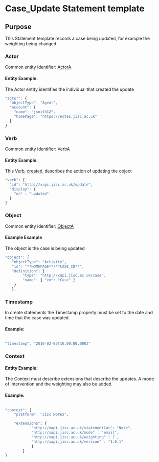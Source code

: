# Case_Update Statement template

## Purpose
This Statement template records a case being updated, for example the weighting being changed.

### Actor
Common entity identifier: [ActorA](/common_structures.md#actora)

#### Entity Example:
The Actor entity identifies the individual that created the update

``` Javascript
"actor": {
  "objectType": "Agent",
  "account": {
    "name": "jsmith12",
    "homePage": "https://notes.jisc.ac.uk"
  }
}
```

### Verb
Common entity identifier: [VerbA](/common_structures.md#verba)

#### Entity Example:
This Verb, [created](/vocabulary.md#created), describes the action of updating the object

``` javascript
"verb": {
  "id": "http://xapi.jisc.ac.uk/update",
  "display": {
    "en" : "updated"
  }
}
```


### Object
Common entity identifier: [ObjectA](/common_structures.md#objecta)

#### Example Example
The object is the case is being updated


``` javascript
"object": {
   "objectType": "Activity",
   "id": "**HOMEPAGE**/**CASE_ID**",	
   "definition": {
   		"type": "http://xapi.jisc.ac.uk/case",			
   		"name": { "en": "Case" }   
    }
   },

```


### Timestamp

In create statements the Timestamp property must be set to the date and time that the case was updated.

#### Example:

``` javascript

"timestamp": "2016-02-05T10:00:00.000Z"

```

### Context

#### Entity Example:
The Context must describe extensions that describe the updates. A mode of intervention and the weighting may also be added.

#### Example:
``` javascript

"context": {
	"platform": "Jisc Notes",

    "extensions": {
			"http://xapi.jisc.ac.uk/statementCat": "Note",
			"http://xapi.jisc.ac.uk/mode" : "email",
			"http://xapi.jisc.ac.uk/weighting" : 7 ,
			"http://xapi.jisc.ac.uk/version" : "1.0.1"
			}
		}
}

```